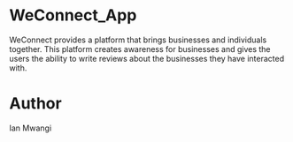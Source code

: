 # WeConnect_App 

WeConnect provides a platform that brings businesses and individuals together. This platform creates awareness for businesses and gives the users the ability to write reviews about the businesses they have interacted with.  

# Author
Ian Mwangi 